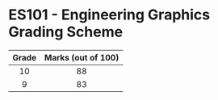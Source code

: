 # ES101 - Engineering Graphics Grading Scheme

| Grade | Marks (out of 100) |
| :---: | :----------------: |
|  10   |         88         |
|   9   |         83         |
